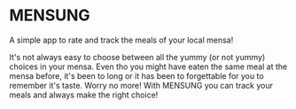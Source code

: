 # MENSUNG

A simple app to rate and track the meals of your local mensa!

It's not always easy to choose between all the yummy (or not yummy) choices in your mensa. Even tho you might have eaten the same meal at the mensa before, it's been to long or it has been to forgettable for you to remember it's taste. Worry no more! With MENSUNG you can track your meals and always make the right choice!
